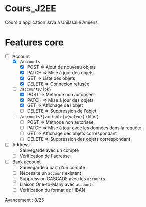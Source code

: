 # Cours_J2EE
Cours d'application Java à Unilasalle Amiens

# Features core

- [ ] Account
  - [X] `/accounts`
    - [X] POST => Ajout de nouveau objets
    - [X] PATCH => Mise à jour des objets
    - [X] GET => Liste des objets
    - [X] DELETE => Connexion refusée
  - [ ] `/accounts/{pk}`
    - [X] POST => Methode non autorisée
    - [X] PATCH => Mise à jour des objets
    - [X] GET => Affichage de l'objet
    - [ ] DELETE => Suppression de l'objet
  - [ ] `/accounts?{variable}={valeur}` (filter)
    - [ ] POST => Méthode non autorisée
    - [ ] PATCH => Mise à jour avec les données dans la requête
    - [ ] GET => Affichage des objets correspondant
    - [ ] DELETE => Suppression des objets correspondant
- [ ] Address
  - [ ] Sauvegarde avec un compte
  - [ ] Vérification de l'adresse
- [ ] Bank account
  - [ ] Sauvegarde à part d'un compte
  - [ ] Nécessite un `account` existant
  - [ ] Suppression CASCADE avec les `accounts`
  - [ ] Liaison One-to-Many avec `accounts`
  - [ ] Vérification du format de l'IBAN

Avancement : 8/25